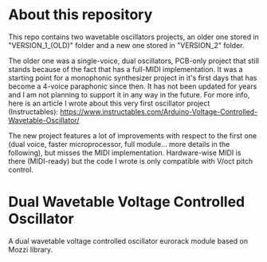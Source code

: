 # About this repository
This repo contains two wavetable oscillators projects, an older one stored in "VERSION_1_(OLD)" folder and a new one stored in "VERSION_2" folder.

The older one was a single-voice, dual oscillators, PCB-only project that still stands because of the fact that has a full-MIDI implementation. It was a starting point for a monophonic synthesizer project in it's first days that has become a 4-voice paraphonic since then. 
It has not been updated for years and I am not planning to support it in any way in the future. For more info, here is an article I wrote about this very first oscillator project (Instructables): https://www.instructables.com/Arduino-Voltage-Controlled-Wavetable-Oscillator/

The new project features a lot of improvements with respect to the first one (dual voice, faster microprocessor, full module... more details in the following), but misses the MIDI implementation. Hardware-wise MIDI is there (MIDI-ready) but the code I wrote is only compatible with V/oct pitch control.

# Dual Wavetable Voltage Controlled Oscillator
A dual wavetable voltage controlled oscillator eurorack module based on Mozzi library.
